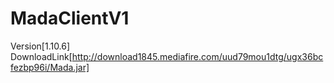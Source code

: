 # MadaClientV1
Version[1.10.6]
DownloadLink[http://download1845.mediafire.com/uud79mou1dtg/ugx36bcfezbp96i/Mada.jar]
